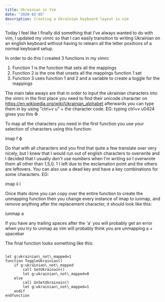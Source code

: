 ```yaml
---
title: Ukrainian in Vim
date: "2020-02-05"
description: Creating a Ukrainian keyboard layout in vim
---
```


Today I feel like I finally did something that I've always wanted to do with vim, I updated my vimrc so that I can easily transition to writing Ukrainian on an english keyboard without having to relearn all the letter positions of a normal keyboard setup.

In order to do this I created 3 functions in my vimrc

1. Function 1 is the function that sets all the mappings
2. Function 2 is the one that unsets all the mappings function 1 set
3. Function 3 uses function 1 and 2 and a variable to create a toggle for the mappings


The main take aways are that in order to input the ukrainian characters into the vimrc in the first place you need to find their unicode character on https://en.wikipedia.org/wiki/Ukrainian_alphabet afterwards you can type them in by using "ctrl+v u" + the character code. EG: typing ctrl+v u0424 gives you this Ф

To map all the characters you need in the first function you use your selection of characters using this function:
    
imap f ф	

Do that with all characters and you find that quite a few translate over very nicely, but I knew that I would run out of english characters to overwrite and I decided that I usually don't use numbers when I'm writing so I overwrote them all other than 1,5,0. 1 I left due to the exclamation point and the others are leftovers. You can also use a dead key and have a key combinations for some characters. EG:

imap ii ї

Once thats done you can copy over the entire function to create the unmapping function then you change every instance of imap to iunmap, and remove anything after the replacement character, it should look like this:

iunmap a

If you have any trailing spaces after the 'a' you will probably get an error when you try to unmap as vim will probably think you are unmapping a + spacebar

The final function looks something like this:

```vimscript

let g:ukrainian\_not\_mapped=1
function ToggleUkrainian()
    if g:ukrainian\_not\_mapped
        call SetUkrainain()
        let g:ukrainian\_not\_mapped=0
    else
        call UnSetUkrainain()
        let g:ukrainian\_not\_mapped=1
    endif
endfunction
```
